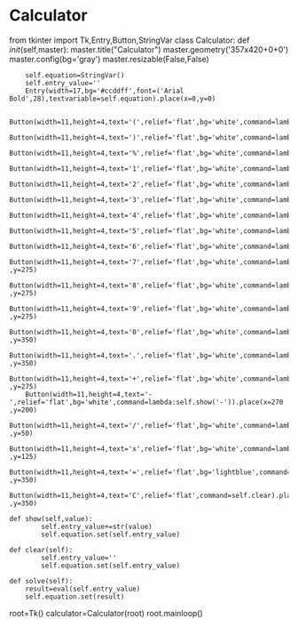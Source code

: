 # Calculator
from tkinter import Tk,Entry,Button,StringVar
class Calculator:
    def _init_(self,master):
        master.title("Calculator")
        master.geometry('357x420+0+0')
        master.config(bg='gray')
        master.resizable(False,False)

        self.equation=StringVar()
        self.entry_value=''
        Entry(width=17,bg='#ccddff',font=('Arial Bold',28),textvariable=self.equation).place(x=0,y=0)

        Button(width=11,height=4,text='(',relief='flat',bg='white',command=lambda:self.show('(')).place(x=0,y=50)
        Button(width=11,height=4,text=')',relief='flat',bg='white',command=lambda:self.show(')')).place(x=90,y=50)
        Button(width=11,height=4,text='%',relief='flat',bg='white',command=lambda:self.show('%')).place(x=180,y=50)
        Button(width=11,height=4,text='1',relief='flat',bg='white',command=lambda:self.show('1')).place(x=0,y=125)
        Button(width=11,height=4,text='2',relief='flat',bg='white',command=lambda:self.show('2')).place(x=90,y=125)
        Button(width=11,height=4,text='3',relief='flat',bg='white',command=lambda:self.show('3')).place(x=180,y=125)
        Button(width=11,height=4,text='4',relief='flat',bg='white',command=lambda:self.show('4')).place(x=0,y=200)
        Button(width=11,height=4,text='5',relief='flat',bg='white',command=lambda:self.show('5')).place(x=90,y=200)
        Button(width=11,height=4,text='6',relief='flat',bg='white',command=lambda:self.show('6')).place(x=180,y=200)
        Button(width=11,height=4,text='7',relief='flat',bg='white',command=lambda:self.show('7')).place(x=0 ,y=275)
        Button(width=11,height=4,text='8',relief='flat',bg='white',command=lambda:self.show('8')).place(x=180 ,y=275)
        Button(width=11,height=4,text='9',relief='flat',bg='white',command=lambda:self.show('9')).place(x=90 ,y=275)
        Button(width=11,height=4,text='0',relief='flat',bg='white',command=lambda:self.show('0')).place(x=90 ,y=350)
        Button(width=11,height=4,text='.',relief='flat',bg='white',command=lambda:self.show('.')).place(x=180 ,y=350)
        Button(width=11,height=4,text='+',relief='flat',bg='white',command=lambda:self.show('+')).place(x=270 ,y=275)
        Button(width=11,height=4,text='-',relief='flat',bg='white',command=lambda:self.show('-')).place(x=270 ,y=200)
        Button(width=11,height=4,text='/',relief='flat',bg='white',command=lambda:self.show('/')).place(x=270 ,y=50)
        Button(width=11,height=4,text='x',relief='flat',bg='white',command=lambda:self.show('*')).place(x=270 ,y=125)
        Button(width=11,height=4,text='=',relief='flat',bg='lightblue',command=self.solve).place(x=270 ,y=350)
        Button(width=11,height=4,text='C',relief='flat',command=self.clear).place(x=0 ,y=350)
        
    def show(self,value):
            self.entry_value+=str(value)
            self.equation.set(self.entry_value)
            
    def clear(self):
            self.entry_value=''
            self.equation.set(self.entry_value)

    def solve(self):
        result=eval(self.entry_value)
        self.equation.set(result)

root=Tk()
calculator=Calculator(root)
root.mainloop()
